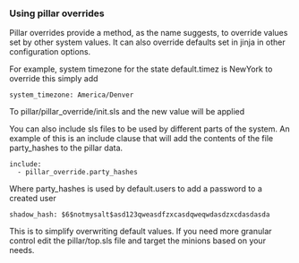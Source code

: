 ### Using pillar overrides

Pillar overrides provide a method, as the name suggests, to override
values set by other system values. It can also override defaults
set in jinja in other configuration options. 

For example, system timezone for the state default.timez is NewYork
to override this simply add 

`system_timezone: America/Denver`

To pillar/pillar_override/init.sls and the new value will be applied

You can also include sls files to be used by different parts of the system.
An example of this is an include clause that will add the contents of the 
file party_hashes to the pillar data.

```
include:
  - pillar_override.party_hashes
```

Where party_hashes is used by default.users to add a password to a created user
```
shadow_hash: $6$notmysalt$asd123qweasdfzxcasdqweqwdasdzxcdasdasda
```

This is to simplify overwriting default values. If you need more granular control
edit the pillar/top.sls file and target the minions based on your needs. 
